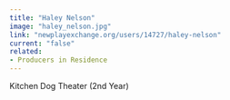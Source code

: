 ```yaml
---
title: "Haley Nelson"
image: "haley_nelson.jpg"
link: "newplayexchange.org/users/14727/haley-nelson"
current: "false"
related:
- Producers in Residence
---
```


Kitchen Dog Theater (2nd Year)

